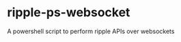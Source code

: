 ripple-ps-websocket
===================

A powershell script to perform ripple APIs over websockets
